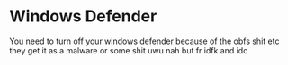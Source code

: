 # Windows Defender

You need to turn off your windows defender because of the obfs shit etc they get it as a malware or some shit uwu
nah but fr idfk and idc
